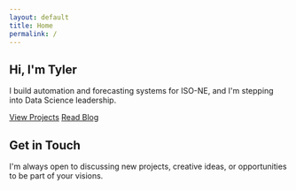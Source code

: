 ```yaml
---
layout: default
title: Home
permalink: /
---
```

<section class="hero" id="home">
  <div class="container">
    <h1>Hi, I'm Tyler</h1>
    <p>I build automation and forecasting systems for ISO-NE, and I'm stepping into Data Science leadership.</p>
    <div class="hero-buttons">
      <a href="{{ '/projects/' | relative_url }}" class="btn btn-primary">View Projects</a>
      <a href="{{ '/blog/' | relative_url }}"    class="btn btn-secondary">Read Blog</a>
    </div>
  </div>
</section>

<section class="contact" id="contact">
  <div class="container">
    <div class="contact-content">
      <h2>Get in Touch</h2>
      <p>I'm always open to discussing new projects, creative ideas, or opportunities to be part of your visions.</p>
      <div class="social-links">
        <a href="#" title="GitHub"><i class="fab fa-github"></i></a>
        <a href="#" title="LinkedIn"><i class="fab fa-linkedin-in"></i></a>
        <a href="#" title="Email"><i class="fas fa-envelope"></i></a>
      </div>
    </div>
  </div>
</section>
